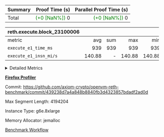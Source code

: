 | Summary | Proof Time (s) | Parallel Proof Time (s) |
|:---|---:|---:|
| Total | <span style='color: green'>(+0 [NaN%])</span> 0 | <span style='color: green'>(+0 [NaN%])</span> 0 |


| reth.execute.block_23100006 |||||
|:---|---:|---:|---:|---:|
|metric|avg|sum|max|min|
| `execute_e1_time_ms  ` |  939 |  939 |  939 |  939 |
| `execute_e1_insn_mi/s` |  140.88 | -          |  140.88 |  140.88 |



<details>
<summary>Detailed Metrics</summary>

|  | reth-block_time_ms |
| --- |
|  | 1,213 | 

| block_number | sdk.execute_time_ms |
| --- | --- |
| 23100006 | 1,210 | 

| group | block_number | execute_e1_time_ms | execute_e1_insns | execute_e1_insn_mi/s |
| --- | --- | --- | --- | --- |
| reth.execute.block_23100006 | 23100006 | 939 | 132,404,907 | 140.88 | 

</details>


**[Firefox Profiler](https://profiler.firefox.com/public/czg61epyj2be7tzn00qpjegtbtdwc2bdx0syssg)**

Commit: https://github.com/axiom-crypto/openvm-reth-benchmark/commit/439238d7a4a848b8840fb3d4323857bdadf2ad0d

Max Segment Length: 4194204

Instance Type: g6e.8xlarge

Memory Allocator: jemalloc

[Benchmark Workflow](https://github.com/axiom-crypto/openvm-reth-benchmark/actions/runs/17557522743)
